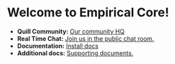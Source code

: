 # Welcome to Empirical Core!

- **Quill Community:** [Our community HQ](http://community.quill.org)
- **Real Time Chat:** [Join us in the public chat room.](http://community.quill.org/chat)
- **Documentation:** [Install docs](http://empirical-core.readme.io/)
- **Additional docs:** [Supporting documents.](https://github.com/empirical-org/Documentation/tree/master/Getting-Started)
